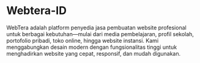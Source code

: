 # Webtera-ID
WebTera adalah platform penyedia jasa pembuatan website profesional untuk berbagai kebutuhan—mulai dari media pembelajaran, profil sekolah, portofolio pribadi, toko online, hingga website instansi. Kami menggabungkan desain modern dengan fungsionalitas tinggi untuk menghadirkan website yang cepat, responsif, dan mudah digunakan.
